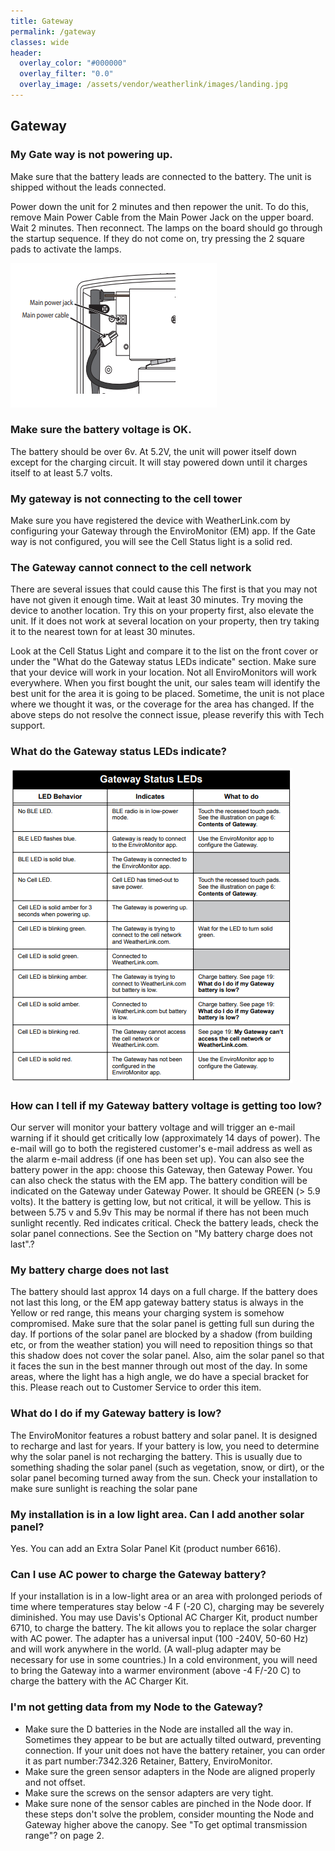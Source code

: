 ```yaml
---
title: Gateway
permalink: /gateway
classes: wide
header:
  overlay_color: "#000000"
  overlay_filter: "0.0"
  overlay_image: /assets/vendor/weatherlink/images/landing.jpg
---
```



## Gateway

### My Gate way is not powering up.

Make sure that the battery leads are connected to the battery. The unit
is shipped without the leads connected.

Power down the unit for 2 minutes and then repower the unit. To do this,
remove Main Power Cable from the Main Power Jack on the upper board.
Wait 2 minutes. Then reconnect. The lamps on the board should go through
the startup sequence. If they do not come on, try pressing the 2 square
pads to activate the lamps.

![Gateway Power](/images/GatewayPower.png)

### Make sure the battery voltage is OK.

The battery should be over 6v. At 5.2V, the unit will power itself down
except for the charging circuit. It will stay powered down until it
charges itself to at least 5.7 volts.

### My gateway is not connecting to the cell tower

Make sure you have registered the device with WeatherLink.com by
configuring your Gateway through the EnviroMonitor (EM) app. If the Gate
way is not configured, you will see the Cell Status light is a solid
red.

### The Gateway cannot connect to the cell network

There are several issues that could cause this The first is that you may
not have not given it enough time. Wait at least 30 minutes. Try moving
the device to another location. Try this on your property first, also
elevate the unit. If it does not work at several location on your
property, then try taking it to the nearest town for at least 30
minutes.

Look at the Cell Status Light and compare it to the list on the front
cover or under the "What do the Gateway status LEDs indicate" section.
Make sure that your device will work in your location. Not all
EnviroMonitors will work everywhere. When you first bought the unit, our
sales team will identify the best unit for the area it is going to be
placed. Sometime, the unit is not place where we thought it was, or the
coverage for the area has changed. If the above steps do not resolve the
connect issue, please reverify this with Tech support.

### What do the Gateway status LEDs indicate?

![LEDs](/images/GatewayStatusLEDs.png)

### How can I tell if my Gateway battery voltage is getting too low?

Our server will monitor your battery voltage and will trigger an e-mail
warning if it should get critically low (approximately 14 days of
power). The e-mail will go to both the registered customer's e-mail
address as well as the alarm e-mail address (if one has been set up).
You can also see the battery power in the app: choose this Gateway, then
Gateway Power. You can also check the status with the EM app. The
battery condition will be indicated on the Gateway under Gateway Power.
It should be GREEN (\> 5.9 volts). It the battery is getting low, but
not critical, it will be yellow. This is between 5.75 v and 5.9v This
may be normal if there has not been much sunlight recently. Red
indicates critical. Check the battery leads, check the solar panel
connections. See the Section on "My battery charge does not last".?

### My battery charge does not last

The battery should last approx 14 days on a full charge. If the battery
does not last this long, or the EM app gateway battery status is always
in the Yellow or red range, this means your charging system is somehow
compromised. Make sure that the solar panel is getting full sun during
the day. If portions of the solar panel are blocked by a shadow (from
building etc, or from the weather station) you will need to reposition
things so that this shadow does not cover the solar panel. Also, aim the
solar panel so that it faces the sun in the best manner through out most
of the day. In some areas, where the light has a high angle, we do have
a special bracket for this. Please reach out to Customer Service to
order this item.

### What do I do if my Gateway battery is low?

The EnviroMonitor features a robust battery and solar panel. It is
designed to recharge and last for years. If your battery is low, you
need to determine why the solar panel is not recharging the battery.
This is usually due to something shading the solar panel (such as
vegetation, snow, or dirt), or the solar panel becoming turned away from
the sun. Check your installation to make sure sunlight is reaching the
solar pane

### My installation is in a low light area. Can I add another solar panel?

Yes. You can add an Extra Solar Panel Kit (product number 6616).

### Can I use AC power to charge the Gateway battery?

If your installation is in a low-light area or an area with prolonged
periods of time where temperatures stay below -4 F (-20 C), charging may
be severely diminished. You may use Davis's Optional AC Charger Kit,
product number 6710, to charge the battery. The kit allows you to
replace the solar charger with AC power. The adapter has a universal
input (100 -240V, 50-60 Hz) and will work anywhere in the world. (A
wall-plug adapter may be necessary for use in some countries.) In a cold
environment, you will need to bring the Gateway into a warmer
environment (above -4 F/-20 C) to charge the battery with the AC Charger
Kit.

### I'm not getting data from my Node to the Gateway?

  - Make sure the D batteries in the Node are installed all the way in.
    Sometimes they appear to be but are actually tilted outward,
    preventing connection. If your unit does not have the battery
    retainer, you can order it as part number:7342.326 Retainer,
    Battery, EnviroMonitor.
  - Make sure the green sensor adapters in the Node are aligned properly
    and not offset.
  - Make sure the screws on the sensor adapters are very tight.
  - Make sure none of the sensor cables are pinched in the Node door. If
    these steps don't solve the problem, consider mounting the Node and
    Gateway higher above the canopy. See "To get optimal transmission
    range"? on page 2.


